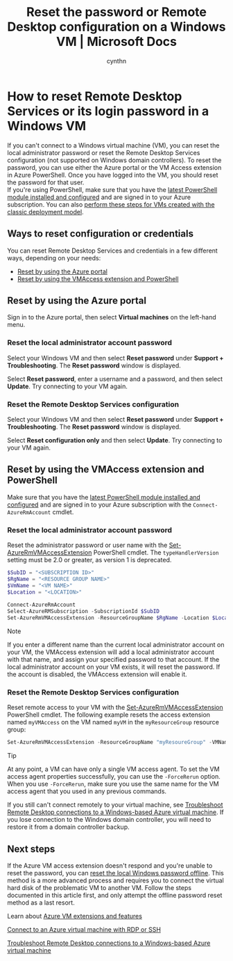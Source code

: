 ﻿---
title: Reset the password or Remote Desktop configuration on a Windows VM | Microsoft Docs
description: Learn how to reset an account password or Remote Desktop Services on a Windows VM by using the Azure portal or Azure PowerShell.
services: virtual-machines-windows
documentationcenter: ''
author: cynthn
manager: jeconnoc
editor: ''
tags: azure-resource-manager

ms.assetid: 45c69812-d3e4-48de-a98d-39a0f5675777
ms.service: virtual-machines-windows
ms.workload: infrastructure-services
ms.tgt_pltfrm: vm-windows
ms.devlang: na
ms.topic: article
ms.date: 09/26/2018
ms.author: cynthn
---
# How to reset Remote Desktop Services or its login password in a Windows VM
If you can't connect to a Windows virtual machine (VM), you can reset the local administrator password or reset the Remote Desktop Services configuration (not supported on Windows domain controllers). To reset the password, you can use either the Azure portal or the VM Access extension in Azure PowerShell. Once you have logged into the VM, you should reset the password for that user.  
If you're using PowerShell, make sure that you have the [latest PowerShell module installed and configured](/powershell/azure/overview) and are signed in to your Azure subscription. You can also [perform these steps for VMs created with the classic deployment model](https://docs.microsoft.com/azure/virtual-machines/windows/classic/reset-rdp).

## Ways to reset configuration or credentials
You can reset Remote Desktop Services and credentials in a few different ways, depending on your needs:

- [Reset by using the Azure portal](#reset-by-using-the-azure-portal)
- [Reset by using the VMAccess extension and PowerShell](#reset-by-using-the-vmaccess-extension-and-powershell)

## Reset by using the Azure portal
Sign in to the Azure portal, then select **Virtual machines** on the left-hand menu.

### **Reset the local administrator account password**

Select your Windows VM and then select **Reset password** under **Support + Troubleshooting**. The **Reset password** window is displayed.

Select **Reset password**, enter a username and a password, and then select **Update**. Try connecting to your VM again.

### **Reset the Remote Desktop Services configuration**

Select your Windows VM and then select **Reset password** under **Support + Troubleshooting**. The **Reset password** window is displayed. 

Select **Reset configuration only** and then select **Update**. Try connecting to your VM again.


## Reset by using the VMAccess extension and PowerShell
Make sure that you have the [latest PowerShell module installed and configured](/powershell/azure/overview) and are signed in to your Azure subscription with the `Connect-AzureRmAccount` cmdlet.

### **Reset the local administrator account password**
Reset the administrator password or user name with the [Set-AzureRmVMAccessExtension](/powershell/module/azurerm.compute/set-azurermvmaccessextension) PowerShell cmdlet. The `typeHandlerVersion` setting must be 2.0 or greater, as version 1 is deprecated. 

```powershell
$SubID = "<SUBSCRIPTION ID>" 
$RgName = "<RESOURCE GROUP NAME>" 
$VmName = "<VM NAME>" 
$Location = "<LOCATION>" 
 
Connect-AzureRmAccount 
Select-AzureRMSubscription -SubscriptionId $SubID 
Set-AzureRmVMAccessExtension -ResourceGroupName $RgName -Location $Location -VMName $VmName -Credential (get-credential) -typeHandlerVersion "2.0" -Name VMAccessAgent 
```

> [!NOTE] 
> If you enter a different name than the current local administrator account on your VM, the VMAccess extension will add a local administrator account with that name, and assign your specified password to that account. If the local administrator account on your VM exists, it will reset the password. If the account is disabled, the VMAccess extension will enable it.

### **Reset the Remote Desktop Services configuration**
Reset remote access to your VM with the [Set-AzureRmVMAccessExtension](/powershell/module/azurerm.compute/set-azurermvmaccessextension) PowerShell cmdlet. The following example resets the access extension named `myVMAccess` on the VM named `myVM` in the `myResourceGroup` resource group:

```powershell
Set-AzureRmVMAccessExtension -ResourceGroupName "myResoureGroup" -VMName "myVM" -Name "myVMAccess" -Location WestUS -typeHandlerVersion "2.0" -ForceRerun
```

> [!TIP]
> At any point, a VM can have only a single VM access agent. To set the VM access agent properties successfully, you can use the `-ForceRerun` option. When you use `-ForceRerun`, make sure you use the same name for the VM access agent that you used in any previous commands.

If you still can't connect remotely to your virtual machine, see [Troubleshoot Remote Desktop connections to a Windows-based Azure virtual machine](troubleshoot-rdp-connection.md?toc=%2fazure%2fvirtual-machines%2fwindows%2ftoc.json). If you lose connection to the Windows domain controller, you will need to restore it from a domain controller backup.

## Next steps
If the Azure VM access extension doesn't respond and you're unable to reset the password, you can [reset the local Windows password offline](reset-local-password-without-agent.md?toc=%2fazure%2fvirtual-machines%2fwindows%2ftoc.json). This method is a more advanced process and requires you to connect the virtual hard disk of the problematic VM to another VM. Follow the steps documented in this article first, and only attempt the offline password reset method as a last resort.

Learn about [Azure VM extensions and features](extensions-features.md?toc=%2fazure%2fvirtual-machines%2fwindows%2ftoc.json)

[Connect to an Azure virtual machine with RDP or SSH](http://msdn.microsoft.com/library/azure/dn535788.aspx)

[Troubleshoot Remote Desktop connections to a Windows-based Azure virtual machine](troubleshoot-rdp-connection.md?toc=%2fazure%2fvirtual-machines%2fwindows%2ftoc.json)

